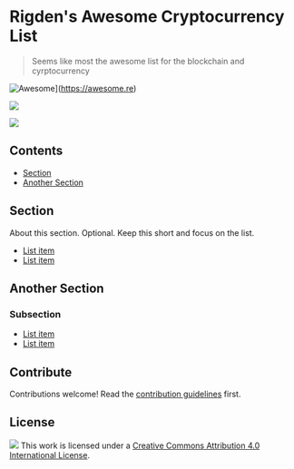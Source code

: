 # Rigden's Awesome Cryptocurrency List 
> Seems like most the awesome list for the blockchain and cyrptocurrency


![Awesome](https://awesome.re/badge.svg)](https://awesome.re)

![](https://img.shields.io/github/last-commit/jrigden/awesome-list-cryptocurrency.svg) 

![](https://img.shields.io/github/stars/jrigden/awesome-list-cryptocurrency.svg?style=social&label=Stars)



## Contents

- [Section](#section)
- [Another Section](#another-section)


## Section

About this section. Optional. Keep this short and focus on the list.

- [List item](http://example.com)
- [List item](http://example.com)


## Another Section

### Subsection

- [List item](http://example.com)
- [List item](http://example.com)


## Contribute

Contributions welcome! Read the [contribution guidelines](contributing.md) first.


## License

![](https://i.creativecommons.org/l/by/4.0/88x31.png) 
This work is licensed under a [Creative Commons Attribution 4.0 International License](http://creativecommons.org/licenses/by/4.0/).
